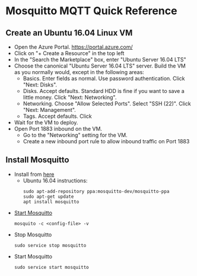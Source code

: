 # Mosquitto MQTT Quick Reference

## Create an Ubuntu 16.04 Linux VM

* Open the Azure Portal.  https://portal.azure.com/
* Click on "+ Create a Resource" in the top left
* In the "Search the Marketplace" box, enter "Ubuntu Server 16.04 LTS"
* Choose the canonical "Ubuntu Server 16.04 LTS" server.  Build the VM as you normally would, except in the following areas:
  * Basics. Enter fields as normal. Use password authentication.  Click "Next: Disks".
  * Disks. Accept defaults.  Standard HDD is fine if you want to save a little money.  Click "Next: Networking".
  * Networking.  Choose "Allow Selected Ports".  Select "SSH (22)".  Click "Next: Management".
  * Tags. Accept defaults. Click 
* Wait for the VM to deploy.
* Open Port 1883 inbound on the VM.
  * Go to the "Networking" setting for the VM.
  * Create a new inbound port rule to allow inbound traffic on Port 1883

## Install Mosquitto

* Install from [here](https://mosquitto.org/download/)
  * Ubuntu 16.04 instructions:
    ```
    sudo apt-add-repository ppa:mosquitto-dev/mosquitto-ppa
    sudo apt-get update
    apt install mosquitto
    ```
* [Start Mosquitto](https://mosquitto.org/man/mosquitto-8.html)
  ```
  mosquito -c <config-file> -v
  ```
* Stop Mosquitto
  ```
  sudo service stop mosquitto
  ```
* Start Mosquitto
  ```
  sudo service start mosquitto
  ```
